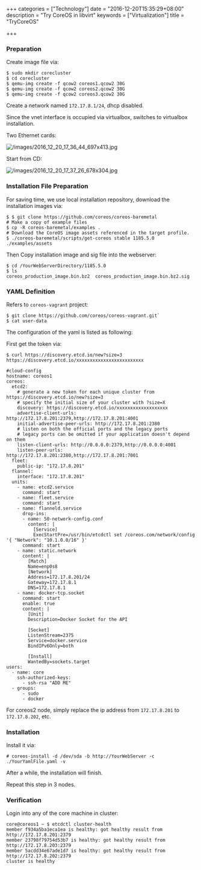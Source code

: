 +++
categories = ["Technology"]
date = "2016-12-20T15:35:29+08:00"
description = "Try CoreOS in libvirt"
keywords = ["Virtualization"]
title = "TryCoreOS"

+++
### Preparation
Create image file via:     

```
$ sudo mkdir corecluster
$ cd corecluster
$ qemu-img create -f qcow2 coreos1.qcow2 30G
$ qemu-img create -f qcow2 coreos2.qcow2 30G
$ qemu-img create -f qcow2 coreos3.qcow2 30G
```
Create a network named `172.17.8.1/24`, dhcp disabled.     

Since the vnet interface is occupied via virtualbox, switches to virtualbox
installation.  

Two Ethernet cards:    

![/images/2016_12_20_17_36_44_697x413.jpg](/images/2016_12_20_17_36_44_697x413.jpg)    

Start from CD:    

![/images/2016_12_20_17_37_26_678x304.jpg](/images/2016_12_20_17_37_26_678x304.jpg)    

### Installation File Preparation
For saving time, we use local installation repository, download the
installation images via:    

```
$ $ git clone https://github.com/coreos/coreos-baremetal
# Make a copy of example files
$ cp -R coreos-baremetal/examples .
# Download the CoreOS image assets referenced in the target profile.
$ ./coreos-baremetal/scripts/get-coreos stable 1185.5.0 ./examples/assets
```
Then Copy installation image and sig file into the webserver:    

```
$ cd /YourWebServerDirectory/1185.5.0 
$ ls
coreos_production_image.bin.bz2  coreos_production_image.bin.bz2.sig
```

### YAML Definition
Refers to `coreos-vagrant` project:    

```
$ git clone https://github.com/coreos/coreos-vagrant.git`
$ cat user-data
```

The configuration of the yaml is listed as following:    

First get the token via:    

```
$ curl https://discovery.etcd.io/new?size=3
https://discovery.etcd.io/xxxxxxxxxxxxxxxxxxxxxxxxx
```

```
#cloud-config
hostname: coreos1 
coreos:
  etcd2:
    # generate a new token for each unique cluster from https://discovery.etcd.io/new?size=3
    # specify the initial size of your cluster with ?size=X
    discovery: https://discovery.etcd.io/xxxxxxxxxxxxxxxxxxx
    advertise-client-urls: http://172.17.8.201:2379,http://172.17.8.201:4001
    initial-advertise-peer-urls: http://172.17.8.201:2380
    # listen on both the official ports and the legacy ports
    # legacy ports can be omitted if your application doesn't depend on them
    listen-client-urls: http://0.0.0.0:2379,http://0.0.0.0:4001
    listen-peer-urls: http://172.17.8.201:2380,http://172.17.8.201:7001
  fleet:
    public-ip: "172.17.8.201"
  flannel:
    interface: "172.17.8.201"
  units:
    - name: etcd2.service
      command: start
    - name: fleet.service
      command: start
    - name: flanneld.service
      drop-ins:
      - name: 50-network-config.conf
        content: |
          [Service]
          ExecStartPre=/usr/bin/etcdctl set /coreos.com/network/config '{ "Network": "10.1.0.0/16" }'
      command: start
    - name: static.network
      content: |
        [Match]
        Name=enp0s8
        [Network]
        Address=172.17.8.201/24
        Gateway=172.17.8.1
        DNS=172.17.8.1
    - name: docker-tcp.socket
      command: start
      enable: true
      content: |
        [Unit]
        Description=Docker Socket for the API
  
        [Socket]
        ListenStream=2375
        Service=docker.service
        BindIPv6Only=both
  
        [Install]
        WantedBy=sockets.target
users:  
  - name: core
    ssh-authorized-keys: 
      - ssh-rsa "ADD ME"
  - groups:
      - sudo
      - docker
```
For coreos2 node, simply replace the ip address from `172.17.8.201` to `172.17.8.202`, etc.    

### Installation
Install it via:    

```
# coreos-install -d /dev/sda -b http://YourWebServer -c ./YourYamlFile.yaml -v
```

After a while, the installation will finish.   

Repeat this step in 3 nodes.   

### Verification
Login into any of the core machine in cluster:    

```
core@coreos1 ~ $ etcdctl cluster-health
member f934a5ba1eca1ea is healthy: got healthy result from http://172.17.8.201:2379
member 23798f79754d53b7 is healthy: got healthy result from http://172.17.8.203:2379
member 5acdd34e67ade1d7 is healthy: got healthy result from http://172.17.8.202:2379
cluster is healthy
``` 

